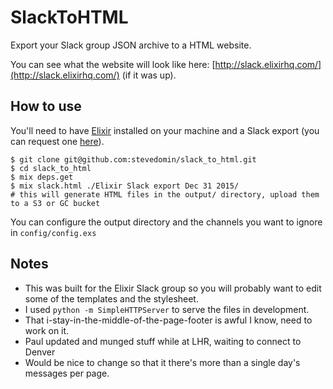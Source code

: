 # SlackToHTML

Export your Slack group JSON archive to a HTML website.

You can see what the website will look like here: [http://slack.elixirhq.com/](http://slack.elixirhq.com/) (if it was up).

## How to use

You'll need to have [Elixir](http://elixir-lang.org/) installed on your machine and a Slack export (you can request one [here](https://my-team.slack.com/services/export)).

```
$ git clone git@github.com:stevedomin/slack_to_html.git
$ cd slack_to_html
$ mix deps.get
$ mix slack.html ./Elixir Slack export Dec 31 2015/
# this will generate HTML files in the output/ directory, upload them to a S3 or GC bucket
```

You can configure the output directory and the channels you want to ignore in `config/config.exs`

## Notes

* This was built for the Elixir Slack group so you will probably want to edit some of the templates and the stylesheet.
* I used `python -m SimpleHTTPServer` to serve the files in development.
* That i-stay-in-the-middle-of-the-page-footer is awful I know, need to work on it.
* Paul updated and munged stuff while at LHR, waiting to connect to Denver
* Would be nice to change so that it there's more than a single day's messages per page.
